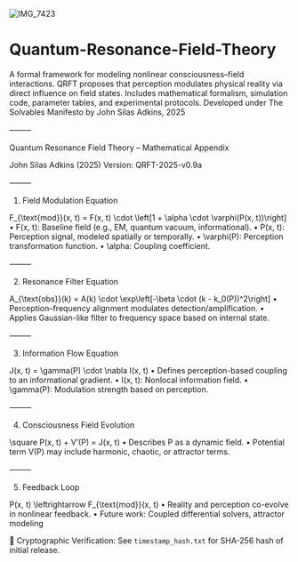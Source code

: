 ![IMG_7423](https://github.com/user-attachments/assets/b63505dc-c5d6-4516-95d7-043abcfb1490)
# Quantum-Resonance-Field-Theory
A formal framework for modeling nonlinear consciousness–field interactions. QRFT proposes that perception modulates physical reality via direct influence on field states. Includes mathematical formalism, simulation code, parameter tables, and experimental protocols. Developed under The Solvables Manifesto by John Silas Adkins, 2025

⸻

Quantum Resonance Field Theory – Mathematical Appendix



John Silas Adkins (2025)
Version: QRFT-2025-v0.9a

⸻

1. Field Modulation Equation

F_{\text{mod}}(x, t) = F(x, t) \cdot \left[1 + \alpha \cdot \varphi(P(x, t))\right]
	•	F(x, t): Baseline field (e.g., EM, quantum vacuum, informational).
	•	P(x, t): Perception signal, modeled spatially or temporally.
	•	\varphi(P): Perception transformation function.
	•	\alpha: Coupling coefficient.

⸻

2. Resonance Filter Equation

A_{\text{obs}}(k) = A(k) \cdot \exp\left[-\beta \cdot (k - k_0(P))^2\right]
	•	Perception–frequency alignment modulates detection/amplification.
	•	Applies Gaussian-like filter to frequency space based on internal state.

⸻

3. Information Flow Equation

J(x, t) = \gamma(P) \cdot \nabla I(x, t)
	•	Defines perception-based coupling to an informational gradient.
	•	I(x, t): Nonlocal information field.
	•	\gamma(P): Modulation strength based on perception.

⸻

4. Consciousness Field Evolution

\square P(x, t) + V’(P) = J(x, t)
	•	Describes P as a dynamic field.
	•	Potential term V(P) may include harmonic, chaotic, or attractor terms.

⸻

5. Feedback Loop

P(x, t) \leftrightarrow F_{\text{mod}}(x, t)
	•	Reality and perception co-evolve in nonlinear feedback.
	•	Future work: Coupled differential solvers, attractor modeling



🔐 Cryptographic Verification: See `timestamp_hash.txt` for SHA-256 hash of initial release.
